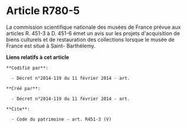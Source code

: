 # Article R780-5

La commission scientifique nationale des musées de France prévue aux articles R. 451-3 à D. 451-6 émet un avis sur les
projets d'acquisition de biens culturels et de restauration des collections lorsque le musée de France est situé à Saint-
Barthélemy.

**Liens relatifs à cet article**

	**Codifié par**:

	  - Décret n°2014-119 du 11 février 2014 - art.

	**Créé par**:

	  - Décret n°2014-119 du 11 février 2014 - art.

	**Cite**:

	  - Code du patrimoine - art. R451-3 (V)
